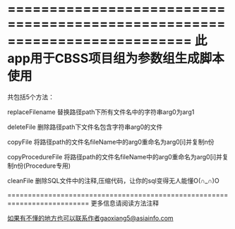 ==========================================================================
此app用于CBSS项目组为参数组生成脚本使用
==========================================================================

共包括5个方法：

replaceFilename
替换路径path下所有文件名中的字符串arg0为arg1 

deleteFile
删除路径path下文件名包含字符串arg0的文件

copyFile
将路径path的文件名fileName中的arg0重命名为arg0[i]并复制n份

copyProcedureFile
将路径path的文件名fileName中的arg0重命名为arg0[i]并复制n份(Procedure专用)

cleanFile
删除SQL文件中的注释,压缩代码，让你的sql变得无人能懂O(∩_∩)O

==========================================================================
更多信息请阅读方法注释

如果有不懂的地方也可以联系作者gaoxiang5@asiainfo.com

